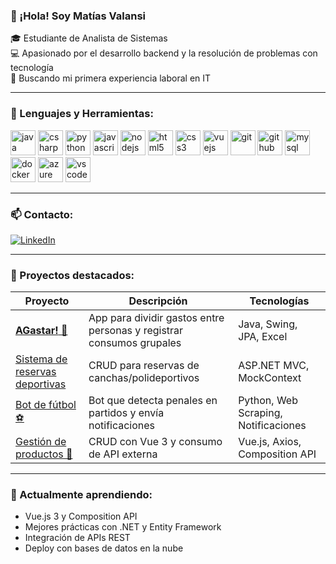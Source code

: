 ### 👋 ¡Hola! Soy Matías Valansi

🎓 Estudiante de Analista de Sistemas  
💻 Apasionado por el desarrollo backend y la resolución de problemas con tecnología  
🚀 Buscando mi primera experiencia laboral en IT

---

### 🧰 Lenguajes y Herramientas:

<p align="left">
  <img src="https://cdn.jsdelivr.net/gh/devicons/devicon/icons/java/java-original.svg" alt="java" width="40" height="40"/>
  <img src="https://cdn.jsdelivr.net/gh/devicons/devicon/icons/csharp/csharp-original.svg" alt="csharp" width="40" height="40"/>
  <img src="https://cdn.jsdelivr.net/gh/devicons/devicon/icons/python/python-original.svg" alt="python" width="40" height="40"/>
  <img src="https://cdn.jsdelivr.net/gh/devicons/devicon/icons/javascript/javascript-original.svg" alt="javascript" width="40" height="40"/>
  <img src="https://cdn.jsdelivr.net/gh/devicons/devicon/icons/nodejs/nodejs-original.svg" alt="nodejs" width="40" height="40"/>
  <img src="https://cdn.jsdelivr.net/gh/devicons/devicon/icons/html5/html5-original.svg" alt="html5" width="40" height="40"/>
  <img src="https://cdn.jsdelivr.net/gh/devicons/devicon/icons/css3/css3-original.svg" alt="css3" width="40" height="40"/>
  <img src="https://cdn.jsdelivr.net/gh/devicons/devicon/icons/vuejs/vuejs-original.svg" alt="vuejs" width="40" height="40"/>
  <img src="https://cdn.jsdelivr.net/gh/devicons/devicon/icons/git/git-original.svg" alt="git" width="40" height="40"/>
  <img src="https://cdn.jsdelivr.net/gh/devicons/devicon/icons/github/github-original.svg" alt="github" width="40" height="40"/>
  <img src="https://cdn.jsdelivr.net/gh/devicons/devicon/icons/mysql/mysql-original.svg" alt="mysql" width="40" height="40"/>
  <img src="https://cdn.jsdelivr.net/gh/devicons/devicon/icons/docker/docker-original.svg" alt="docker" width="40" height="40"/>
  <img src="https://cdn.jsdelivr.net/gh/devicons/devicon/icons/azure/azure-original.svg" alt="azure" width="40" height="40"/>
  <img src="https://cdn.jsdelivr.net/gh/devicons/devicon/icons/vscode/vscode-original.svg" alt="vscode" width="40" height="40"/>
</p>

---
### 📫 Contacto:

[![LinkedIn](https://img.shields.io/badge/-LinkedIn-0A66C2?style=flat-square&logo=linkedin&logoColor=white)](https://www.linkedin.com/in/matiasvalansi)


---
### 🚀 Proyectos destacados:

| Proyecto | Descripción | Tecnologías |
|---------|-------------|-------------|
| [**AGastar!** 🤑](https://github.com/tu-usuario/agastar) | App para dividir gastos entre personas y registrar consumos grupales | Java, Swing, JPA, Excel |
| [Sistema de reservas deportivas](https://github.com/tu-usuario/reservas-cancha) | CRUD para reservas de canchas/polideportivos | ASP.NET MVC, MockContext |
| [Bot de fútbol ⚽](https://github.com/tu-usuario/bot-penales) | Bot que detecta penales en partidos y envía notificaciones | Python, Web Scraping, Notificaciones |
| [Gestión de productos 🛒](https://github.com/tu-usuario/vue-productos) | CRUD con Vue 3 y consumo de API externa | Vue.js, Axios, Composition API |

---

### 🌱 Actualmente aprendiendo:

- Vue.js 3 y Composition API
- Mejores prácticas con .NET y Entity Framework
- Integración de APIs REST
- Deploy con bases de datos en la nube

